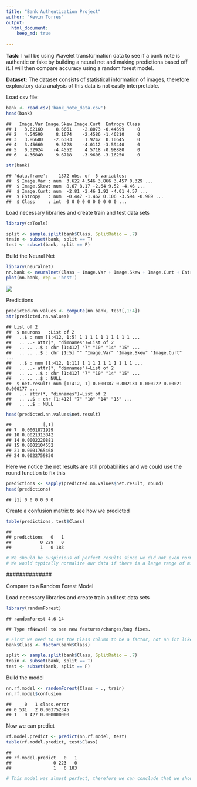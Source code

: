 ```yaml
---
title: "Bank Authentication Project"
author: "Kevin Torres"
output: 
  html_document: 
    keep_md: true
  
---
```


**Task:** I will be using Wavelet transformation data to see if a bank note is authentic or fake by building a neural net and making predictions based off it. I will then compare accuracy using a random forest model.

**Dataset:** The dataset consists of statistical information of images, therefore exploratory data analysis of this data is not easily interpretable.

Load csv file:


```r
bank <- read.csv('bank_note_data.csv')
head(bank)
```

```
##   Image.Var Image.Skew Image.Curt  Entropy Class
## 1   3.62160     8.6661    -2.8073 -0.44699     0
## 2   4.54590     8.1674    -2.4586 -1.46210     0
## 3   3.86600    -2.6383     1.9242  0.10645     0
## 4   3.45660     9.5228    -4.0112 -3.59440     0
## 5   0.32924    -4.4552     4.5718 -0.98880     0
## 6   4.36840     9.6718    -3.9606 -3.16250     0
```

```r
str(bank) 
```

```
## 'data.frame':	1372 obs. of  5 variables:
##  $ Image.Var : num  3.622 4.546 3.866 3.457 0.329 ...
##  $ Image.Skew: num  8.67 8.17 -2.64 9.52 -4.46 ...
##  $ Image.Curt: num  -2.81 -2.46 1.92 -4.01 4.57 ...
##  $ Entropy   : num  -0.447 -1.462 0.106 -3.594 -0.989 ...
##  $ Class     : int  0 0 0 0 0 0 0 0 0 0 ...
```

Load necessary libraries and create train and test data sets


```r
library(caTools)

split <- sample.split(bank$Class, SplitRatio = .7)
train <- subset(bank, split == T)
test <- subset(bank, split == F)
```

Build the Neural Net 


```r
library(neuralnet)
nn.bank <- neuralnet(Class ~ Image.Var + Image.Skew + Image.Curt + Entropy, data = train, hidden = 10, linear.output = F )
plot(nn.bank, rep = 'best')
```

![](Bank_Authentication_Project_files/figure-html/unnamed-chunk-2-1.png)<!-- -->

Predictions


```r
predicted.nn.values <- compute(nn.bank, test[,1:4])
str(predicted.nn.values)
```

```
## List of 2
##  $ neurons   :List of 2
##   ..$ : num [1:412, 1:5] 1 1 1 1 1 1 1 1 1 1 ...
##   .. ..- attr(*, "dimnames")=List of 2
##   .. .. ..$ : chr [1:412] "7" "10" "14" "15" ...
##   .. .. ..$ : chr [1:5] "" "Image.Var" "Image.Skew" "Image.Curt" ...
##   ..$ : num [1:412, 1:11] 1 1 1 1 1 1 1 1 1 1 ...
##   .. ..- attr(*, "dimnames")=List of 2
##   .. .. ..$ : chr [1:412] "7" "10" "14" "15" ...
##   .. .. ..$ : NULL
##  $ net.result: num [1:412, 1] 0.000187 0.002131 0.000222 0.00021 0.000177 ...
##   ..- attr(*, "dimnames")=List of 2
##   .. ..$ : chr [1:412] "7" "10" "14" "15" ...
##   .. ..$ : NULL
```

```r
head(predicted.nn.values$net.result)
```

```
##            [,1]
## 7  0.0001871929
## 10 0.0021313842
## 14 0.0002220881
## 15 0.0002104552
## 21 0.0001765468
## 24 0.0022759830
```

Here we notice the net results are still probabilities and we could use the round function to fix this


```r
predictions <- sapply(predicted.nn.values$net.result, round)
head(predictions)
```

```
## [1] 0 0 0 0 0 0
```

Create a confusion matrix to see how we predicted 


```r
table(predictions, test$Class)
```

```
##            
## predictions   0   1
##           0 229   0
##           1   0 183
```

```r
# We should be suspicious of perfect results since we did not even normalize the data
# We would typically normalize our data if there is a large range of min and max values between the column features
```

##############

Compare to a Random Forest Model

Load necessary libraries and create train and test data sets


```r
library(randomForest)
```

```
## randomForest 4.6-14
```

```
## Type rfNews() to see new features/changes/bug fixes.
```

```r
# First we need to set the Class column to be a factor, not an int like neural nets
bank$Class <- factor(bank$Class)

split <- sample.split(bank$Class, SplitRatio = .7)
train <- subset(bank, split == T)
test <- subset(bank, split == F)
```

Build the model


```r
nn.rf.model <- randomForest(Class ~ ., train)
nn.rf.model$confusion
```

```
##     0   1 class.error
## 0 531   2 0.003752345
## 1   0 427 0.000000000
```

Now we can predict

```r
rf.model.predict <- predict(nn.rf.model, test)
table(rf.model.predict, test$Class)
```

```
##                 
## rf.model.predict   0   1
##                0 223   0
##                1   6 183
```

```r
# This model was almost perfect, therefore we can conclude that we should not be suspicious of our perfect neural net model 
```
